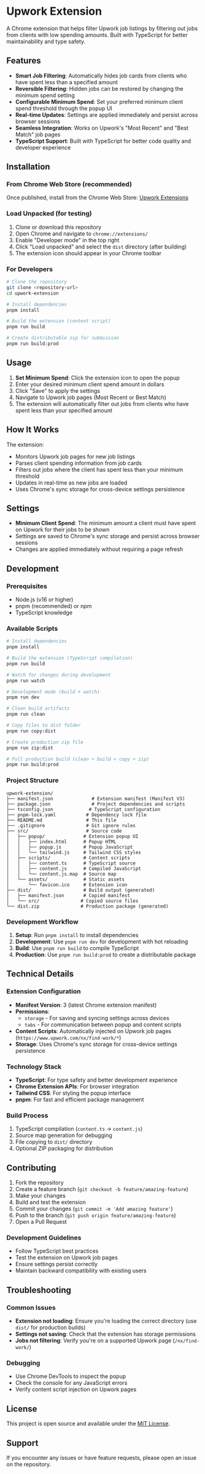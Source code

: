 # Upwork Extension

A Chrome extension that helps filter Upwork job listings by filtering out jobs from clients with low spending amounts. Built with TypeScript for better maintainability and type safety.

## Features

- **Smart Job Filtering**: Automatically hides job cards from clients who have spent less than a specified amount
- **Reversible Filtering**: Hidden jobs can be restored by changing the minimum spend setting
- **Configurable Minimum Spend**: Set your preferred minimum client spend threshold through the popup UI
- **Real-time Updates**: Settings are applied immediately and persist across browser sessions
- **Seamless Integration**: Works on Upwork's "Most Recent" and "Best Match" job pages
- **TypeScript Support**: Built with TypeScript for better code quality and developer experience

## Installation

### From Chrome Web Store (recommended)
Once published, install from the Chrome Web Store: [Upwork Extensions](https://chromewebstore.google.com/detail/PLACEHOLDER)

### Load Unpacked (for testing)
1. Clone or download this repository
2. Open Chrome and navigate to `chrome://extensions/`
3. Enable "Developer mode" in the top right
4. Click "Load unpacked" and select the `dist` directory (after building)
5. The extension icon should appear in your Chrome toolbar

### For Developers
```bash
# Clone the repository
git clone <repository-url>
cd upwork-extension

# Install dependencies
pnpm install

# Build the extension (content script)
pnpm run build

# Create distributable zip for submission
pnpm run build:prod
```

## Usage

1. **Set Minimum Spend**: Click the extension icon to open the popup
2. Enter your desired minimum client spend amount in dollars
3. Click "Save" to apply the settings
4. Navigate to Upwork job pages (Most Recent or Best Match)
5. The extension will automatically filter out jobs from clients who have spent less than your specified amount

## How It Works

The extension:
- Monitors Upwork job pages for new job listings
- Parses client spending information from job cards
- Filters out jobs where the client has spent less than your minimum threshold
- Updates in real-time as new jobs are loaded
- Uses Chrome's sync storage for cross-device settings persistence

## Settings

- **Minimum Client Spend**: The minimum amount a client must have spent on Upwork for their jobs to be shown
- Settings are saved to Chrome's sync storage and persist across browser sessions
- Changes are applied immediately without requiring a page refresh

## Development

### Prerequisites
- Node.js (v16 or higher)
- pnpm (recommended) or npm
- TypeScript knowledge

### Available Scripts

```bash
# Install dependencies
pnpm install

# Build the extension (TypeScript compilation)
pnpm run build

# Watch for changes during development
pnpm run watch

# Development mode (build + watch)
pnpm run dev

# Clean build artifacts
pnpm run clean

# Copy files to dist folder
pnpm run copy:dist

# Create production zip file
pnpm run zip:dist

# Full production build (clean + build + copy + zip)
pnpm run build:prod
```

### Project Structure
```
upwork-extension/
├── manifest.json              # Extension manifest (Manifest V3)
├── package.json               # Project dependencies and scripts
├── tsconfig.json             # TypeScript configuration
├── pnpm-lock.yaml           # Dependency lock file
├── README.md                # This file
├── .gitignore               # Git ignore rules
├── src/                     # Source code
│   ├── popup/              # Extension popup UI
│   │   ├── index.html      # Popup HTML
│   │   ├── popup.js        # Popup JavaScript
│   │   └── tailwind.js     # Tailwind CSS styles
│   ├── scripts/            # Content scripts
│   │   ├── content.ts      # TypeScript source
│   │   ├── content.js      # Compiled JavaScript
│   │   └── content.js.map  # Source map
│   └── assets/             # Static assets
│       └── favicon.ico     # Extension icon
├── dist/                   # Build output (generated)
│   ├── manifest.json       # Copied manifest
│   └── src/               # Copied source files
└── dist.zip               # Production package (generated)
```

### Development Workflow

1. **Setup**: Run `pnpm install` to install dependencies
2. **Development**: Use `pnpm run dev` for development with hot reloading
3. **Build**: Use `pnpm run build` to compile TypeScript
4. **Production**: Use `pnpm run build:prod` to create a distributable package

## Technical Details

### Extension Configuration
- **Manifest Version**: 3 (latest Chrome extension manifest)
- **Permissions**: 
  - `storage` - For saving and syncing settings across devices
  - `tabs` - For communication between popup and content scripts
- **Content Scripts**: Automatically injected on Upwork job pages (`https://www.upwork.com/nx/find-work/*`)
- **Storage**: Uses Chrome's sync storage for cross-device settings persistence

### Technology Stack
- **TypeScript**: For type safety and better development experience
- **Chrome Extension APIs**: For browser integration
- **Tailwind CSS**: For styling the popup interface
- **pnpm**: For fast and efficient package management

### Build Process
1. TypeScript compilation (`content.ts` → `content.js`)
2. Source map generation for debugging
3. File copying to `dist/` directory
4. Optional ZIP packaging for distribution

## Contributing

1. Fork the repository
2. Create a feature branch (`git checkout -b feature/amazing-feature`)
3. Make your changes
4. Build and test the extension
5. Commit your changes (`git commit -m 'Add amazing feature'`)
6. Push to the branch (`git push origin feature/amazing-feature`)
7. Open a Pull Request

### Development Guidelines
- Follow TypeScript best practices
- Test the extension on Upwork job pages
- Ensure settings persist correctly
- Maintain backward compatibility with existing users

## Troubleshooting

### Common Issues
- **Extension not loading**: Ensure you're loading the correct directory (use `dist/` for production builds)
- **Settings not saving**: Check that the extension has storage permissions
- **Jobs not filtering**: Verify you're on a supported Upwork page (`/nx/find-work/`)

### Debugging
- Use Chrome DevTools to inspect the popup
- Check the console for any JavaScript errors
- Verify content script injection on Upwork pages

## License

This project is open source and available under the [MIT License](LICENSE).

## Support

If you encounter any issues or have feature requests, please open an issue on the repository.
